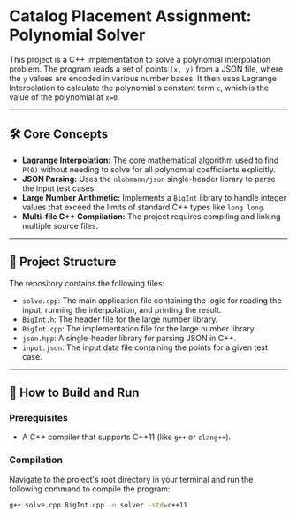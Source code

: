 
# Catalog Placement Assignment: Polynomial Solver

This project is a C++ implementation to solve a polynomial interpolation problem. The program reads a set of points `(x, y)` from a JSON file, where the `y` values are encoded in various number bases. It then uses Lagrange Interpolation to calculate the polynomial's constant term `c`, which is the value of the polynomial at `x=0`.

---

## 🛠️ Core Concepts

* **Lagrange Interpolation:** The core mathematical algorithm used to find `P(0)` without needing to solve for all polynomial coefficients explicitly.
* **JSON Parsing:** Uses the `nlohmann/json` single-header library to parse the input test cases.
* **Large Number Arithmetic:** Implements a `BigInt` library to handle integer values that exceed the limits of standard C++ types like `long long`.
* **Multi-file C++ Compilation:** The project requires compiling and linking multiple source files.

---

## 📁 Project Structure

The repository contains the following files:

* `solve.cpp`: The main application file containing the logic for reading the input, running the interpolation, and printing the result.
* `BigInt.h`: The header file for the large number library.
* `BigInt.cpp`: The implementation file for the large number library.
* `json.hpp`: A single-header library for parsing JSON in C++.
* `input.json`: The input data file containing the points for a given test case.

---

## 🚀 How to Build and Run

### **Prerequisites**

* A C++ compiler that supports C++11 (like `g++` or `clang++`).

### **Compilation**

Navigate to the project's root directory in your terminal and run the following command to compile the program:

```bash
g++ solve.cpp BigInt.cpp -o solver -std=c++11
